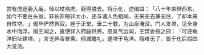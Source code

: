 尝有虎逐鹿入庵，师以杖格虎，鹿得脱去。将示化，述偈曰：​「八十年来辨西东，如今不要白头翁。非长非短非大小，还与诸人色相同。无来无去兼无住，了却本来自性空。​」偈毕俨然告寂。痤于正堂，垂二十载，为山泉淹没。门人发塔，见全身水中而浮。闽王闻之，遣使舁入府庭供养。忽臭气远闻，王焚香祝之曰：​「可还龟洋旧址建塔。​」言讫异香普熏。倾城瞻礼，遂塔于龟洋。隐峰无了，皆于化后假四大说法。